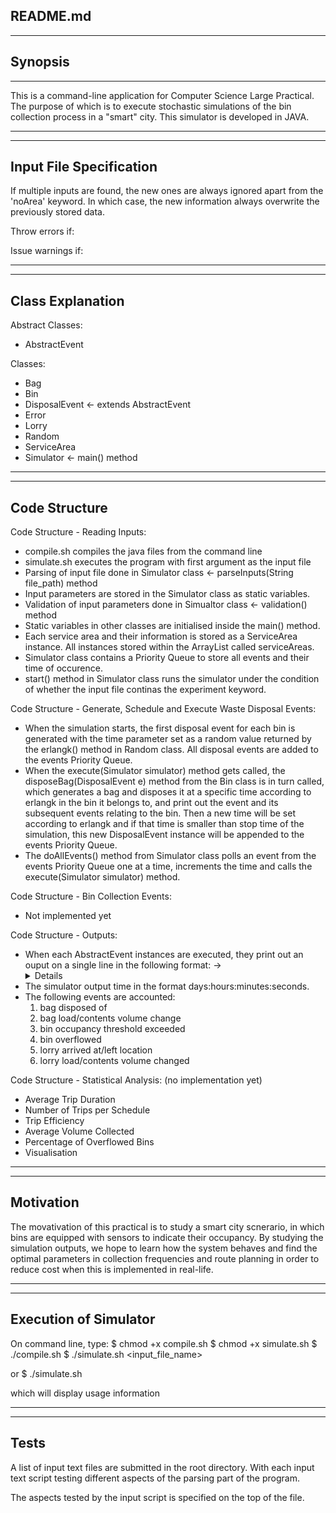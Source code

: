 README.md
------------------------------------------------------------------------------
------------------------------------------------------------------------------

## Synopsis ##
------------------------------------------------------------------------------

This is a command-line application for Computer Science Large Practical. The purpose of which is to execute stochastic
simulations of the bin collection process in a "smart" city. This simulator is developed in JAVA.

------------------------------------------------------------------------------
------------------------------------------------------------------------------

Input File Specification
------------------------------------------------------------------------------

If multiple inputs are found, the new ones are always ignored apart from the 'noArea' keyword. In which case, the new information always overwrite the previously stored data.

Throw errors if:


Issue warnings if:



------------------------------------------------------------------------------
------------------------------------------------------------------------------

Class Explanation
------------------------------------------------------------------------------

Abstract Classes:
- AbstractEvent

Classes:
- Bag
- Bin
- DisposalEvent <- extends AbstractEvent
- Error
- Lorry
- Random
- ServiceArea
- Simulator <- main() method

------------------------------------------------------------------------------
------------------------------------------------------------------------------

Code Structure
------------------------------------------------------------------------------

Code Structure - Reading Inputs:
- compile.sh compiles the java files from the command line
- simulate.sh executes the program with first argument as the input file
- Parsing of input file done in Simulator class <- parseInputs(String file_path) method
- Input parameters are stored in the Simulator class as static variables.
- Validation of input parameters done in Simualtor class <- validation() method
- Static variables in other classes are initialised inside the main() method.
- Each service area and their information is stored as a ServiceArea instance. All instances stored within the ArrayList called serviceAreas.
- Simulator class contains a Priority Queue to store all events and their time of occurence.
- start() method in Simulator class runs the simulator under the condition of whether the input file continas the experiment keyword.


Code Structure - Generate, Schedule and Execute Waste Disposal Events:
- When the simulation starts, the first disposal event for each bin is generated with the time parameter set as a random value returned by the erlangk() method in Random class. All disposal events are added to the events Priority Queue.
- When the execute(Simulator simulator) method gets called, the disposeBag(DisposalEvent e) method from the Bin class is in turn called, which generates a bag and disposes it at a specific time according to erlangk in the bin it belongs to, and print out the event and its subsequent events relating to the bin. Then a new time will be set according to erlangk and if that time is smaller than stop time of the simulation, this new DisposalEvent instance will be appended to the events Priority Queue.
- The doAllEvents() method from Simulator class polls an event from the events Priority Queue one at a time, increments the time and calls the execute(Simulator simulator) method.


Code Structure - Bin Collection Events:
- Not implemented yet


Code Structure - Outputs:
- When each AbstractEvent instances are executed, they print out an ouput on a single line in the following format: 
	<time> -> <event> <details>
- The simulator output time in the format days:hours:minutes:seconds.
- The following events are accounted:
	1. bag disposed of
	2. bag load/contents volume change
	3. bin occupancy threshold exceeded
	4. bin overflowed
	5. lorry arrived at/left location
	6. lorry load/contents volume changed

Code Structure - Statistical Analysis: (no implementation yet)
- Average Trip Duration
- Number of Trips per Schedule
- Trip Efficiency
- Average Volume Collected
- Percentage of Overflowed Bins
- Visualisation

------------------------------------------------------------------------------
------------------------------------------------------------------------------

Motivation
------------------------------------------------------------------------------

The movativation of this practical is to study a smart city scnerario, in which bins are equipped with sensors to indicate their occupancy. By studying the simulation outputs, we hope to learn how the system behaves and find the optimal parameters in collection frequencies and route planning in order to reduce cost when this is implemented in real-life.

------------------------------------------------------------------------------
------------------------------------------------------------------------------

Execution of Simulator
------------------------------------------------------------------------------

On command line, type:
$ chmod +x compile.sh
$ chmod +x simulate.sh
$ ./compile.sh
$ ./simulate.sh <input_file_name>

or 
$ ./simulate.sh

which will display usage information

------------------------------------------------------------------------------
------------------------------------------------------------------------------

Tests
------------------------------------------------------------------------------

A list of input text files are submitted in the root directory. With each input text script testing different aspects of the parsing part of the program.

The aspects tested by the input script is specified on the top of the file.
<!-- 
	input files		|		aspect(s) tested
----------------------------------------------------------------------
	input1.txt 		|		all correct inputs
	input2.txt 		|		different incorrect input parameters
	input3.txt 		|		overwriting service area information 
	input4.txt 		| 		check missing input parameters
	input5.txt 		|		check missing service area
	input6.txt 		| 		identify experiment keywords
	input7.txt 		|		checks number of experiment inputs
	input8.txt 		|		checks the max. number of bins
	input9.txt 		| 		checks if input exceeds maximum values


 -->